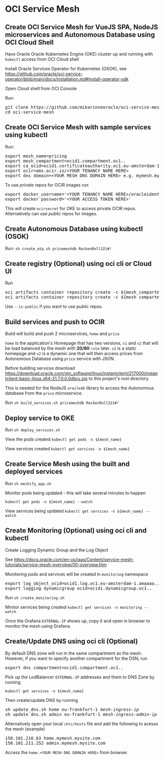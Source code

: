 # OCI Service Mesh

## Create OCI Service Mesh for VueJS SPA, NodeJS microservices and Autonomous Database using OCI Cloud Shell

Have Oracle Oracle Kubernetes Engine (OKE) cluster up and running with <code>kubectl</code> access from OCI Cloud shell

<p>
Install Oracle Services Operator for Kubernetes (OSOK), see <a href="https://github.com/oracle/oci-service-operator/blob/main/docs/installation.md#install-operator-sdk">
https://github.com/oracle/oci-service-operator/blob/main/docs/installation.md#install-operator-sdk</a>

<p>
Open Cloud shell from OCI Console
    
<p>
Run: 
<pre>
git clone https://github.com/mikarinneoracle/oci-service-mesh.git
cd oci-service-mesh
</pre>

## Create OCI Service Mesh with sample services using kubectl

Run:
<pre>
export mesh_name=pricing
export mesh_compartment=ocid1.compartment.oc1..
export ca_ocid=ocid1.certificateauthority.oc1.eu-amsterdam-1.amaaaa...
export ocir=ams.ocir.io/&lt;YOUR TENANCY NAME HERE&gt;
export dns_domain=&lt;YOUR MESH DNS DOMAIN HERE&gt; e.g. mymesh.mysite.com
</pre>

<p>
To use <i>private</i> repos for OCIR images run
<pre>
export docker_username='&lt;YOUR TENANCY NAME HERE&gt;/oracleidentitycloudservice/&lt;YOUR USER NAME HERE&gt;'
export docker_password='&lt;YOUR ACCESS TOKEN HERE&gt;'
</pre>
<p>
This will create <code>ocirsecret</code> for OKE to access private OCIR repos. Alternatively can use <i>public</i> repos for images.
    
## Create Autonomous Database using kubectl (OSOK)

Run: <code>sh create_atp.sh pricemeshdb RockenRoll321#!</code>

## Create registry (Optional) using oci cli or Cloud UI

Run
<pre>
oci artifacts container repository create -c ${mesh_compartment} --display-name ${mesh_name}-homesvc
oci artifacts container repository create -c ${mesh_compartment} --display-name ${mesh_name}-pricesvc
</pre>

<p>
Use <code>--is-public</code> if you want to use <i>public</i> repos.

## Build services and push to OCIR

Build will build and push 2 microservices, <code>home</code> and <code>price</code>.

<p>
<code>home</code> is the application's Homepage that has two versions, <code>v1</code> and <code>v2</code> that will be load balanced by the mesh with <b>20/80</b> <code>rule</code> later. <code>v1</code> is a static homepage and <code>v2</code> is  a dynamic one that will then access prices from Autonomous Database using <code>price</code> service with JSON.

<p>
Before building services download <a href="https://download.oracle.com/otn_software/linux/instantclient/217000/instantclient-basic-linux.x64-21.7.0.0.0dbru.zip">https://download.oracle.com/otn_software/linux/instantclient/217000/instantclient-basic-linux.x64-21.7.0.0.0dbru.zip</a> to this project's root directory.
<p>
This is needed for the NodeJS <code>oracledb</code> library to access the Autonomous database from the <code>price</code> microservice.

<p>
Run <code>sh build_services.sh pricemeshdb RockenRoll321#!</code>

## Deploy service to OKE

Run <code>sh deploy_services.sh</code>

<p>
View the pods created <code>kubectl get pods -n ${mesh_name}</code>
   
<p>
View services created <code>kubectl get services -n ${mesh_name}</code>

## Create Service Mesh using the built and deployed services

Run <code>sh meshify_app.sh</code>

<p>
Monitor pods being updated - this will take several minutes to happen
<p>
<code>kubectl get pods -n ${mesh_name} --watch</code>
   
<p>
View services being updated <code>kubectl get services -n ${mesh_name} --watch</code>

## Create Monitoring (Optional) using oci cli and kubectl
Create Logging Dynamic Group and the Log Object
<p>
See <a href="https://docs.oracle.com/en-us/iaas/Content/service-mesh-tutorials/service-mesh-overview/00-overview.htm">https://docs.oracle.com/en-us/iaas/Content/service-mesh-tutorials/service-mesh-overview/00-overview.htm</a>
<p>
Monitoring pods and services will be created in <code>monitoring</code> namespace

<p>
<pre>
export log_object_ocid=ocid1.log.oc1.eu-amsterdam-1.amaaaa.....
export logging_dynamicgroup_ocid=ocid1.dynamicgroup.oc1..
</pre>

Run <code>sh create_monitoring.sh</code>

<p>
Minitor services being created <code>kubectl get services -n monitoring --watch</code>
<p>
Once the Grafana <code>EXTERNAL-IP</code> shows up, copy it and open in browser to monitor the mesh using Grafana.

## Create/Update DNS using oci cli (Optional)

By default DNS zone will run in the same compartment as the mesh. However, if you want to specify another compartment for the DSN, run
<pre>
export dns_compartment=ocid1.compartment.oc1..
</pre>

<p>
Pick up the LodBalancer <code>EXTERNAL-IP</code> addresses and them to DNS Zone by running
<p>
<code>kubectl get services -n ${mesh_name}</code>

<p>
Then create/update DNS by running
<pre>
sh update_dns.sh home eu-frankfurt-1 <i>mesh-ingress-ip</i>
sh update_dns.sh admin eu-frankfurt-1 <i>mesh-ingress-admin-ip</i>
</pre>

<p>
Alternatively open your local <code>/etc/hosts</code> file and add the following to acesss the mesh (example)
<pre>
158.101.210.63 home.mymesh.mysite.com
158.101.211.252 admin.mymesh.mysite.com
</pre>

<p>
Access the <code>home.&lt;YOUR MESH DNS DOMAIN HERE&gt;</code> from browser.
